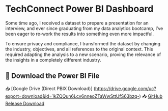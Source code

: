 # TechConnect Power BI Dashboard

Some time ago, I received a dataset to prepare a presentation for an interview, and ever since graduating from my data analytics bootcamp, I’ve been eager to re-work the results into something even more impactful.

To ensure privacy and compliance, I transformed the dataset by changing the industry, objectives, and all references to the original context. This required adapting the analysis to a new scenario, proving the relevance of the insights in a completely different industry.

## 🔗 Download the Power BI File  
📥 [Google Drive (Direct PBIX Download)] (https://drive.google.com/uc?export=download&id=1kZQQun6Lcv6nneoZTaWwSttUfS63bzq-)
📥 [GitHub Release Download](https://github.com/Suzie999/TechConnect) 
